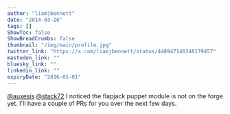 ```yaml
---
author: "liamjbennett"
date: "2014-03-26"
tags: []
ShowToc: false
ShowBreadCrumbs: false
thumbnail: "/img/main/profile.jpg"
twitter_link: "https://x.com/liamjbennett/status/448947146348179457"
mastodon_link: ""
bluesky_link: ""
linkedin_link: ""
expiryDate: "2016-01-01"
---
```


[@auxesis](https://x.com/auxesis) [@stack72](https://x.com/stack72) I noticed the flapjack puppet module is not on the forge yet. I'll have a couple of PRs for you over the next few days.

